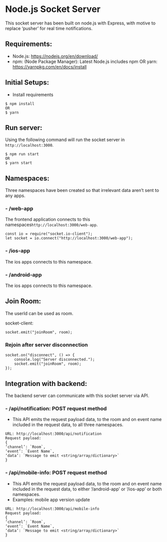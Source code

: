 # Node.js Socket Server
This socket server has been built on node.js with Express, with motive to replace ‘pusher’ for real time notifications.


## Requirements:
- Node.js: https://nodejs.org/en/download/
- npm: (Node Package Manager): Latest Node.js includes npm
	OR
  yarn: https://yarnpkg.com/en/docs/install


## Initial Setups:
- Install requirements
```
$ npm install
OR
$ yarn
```

## Run server:
Using the following command will run the socket server in `http://localhost:3000`.
```
$ npm run start
OR
$ yarn start
```


## Namespaces:
Three namespaces have been created so that irrelevant data aren’t sent to any apps.

### - /web-app
The frontend application connects to this namespaces`http://localhost:3000/web-app`.
```
const io = require("socket.io-client");
let socket = io.connect("http://localhost:3000/web-app");
```

### - /ios-app
The ios apps connects to this namespace.

### - /android-app
The ios apps connects to this namespace.


## Join Room:
The userId can be used as room.

socket-client:
```
socket.emit("joinRoom", room);
```


### Rejoin after server disconnection
```
socket.on("disconnect", () => {
    console.log("Server disconnected.");
    socket.emit("joinRoom", room);
});
```


## Integration with backend:
The backend server can communicate with this socket server via API.

### - /api/notification: POST request method
- This API emits the request payload data, to the room and on event name included in the request data, to all three namespaces.
```
URL: http://localhost:3000/api/notification
Request payload:
{
‘channel’: `Room`,
‘event’: `Event Name`,
‘data’: `Message to emit <string/array/dictionary>`
}
```

### - /api/mobile-info: POST request method
- This API emits the request payload data, to the room and on event name included in the request data, to either ‘/android-app’  or ‘/ios-app’ or both namespaces.
- Examples: mobile app version update

```
URL: http://localhost:3000/api/mobile-info
Request payload:
{
‘channel’: `Room`,
‘event’: `Event Name`,
‘data’: `Message to emit <string/array/dictionary>`
}
```
